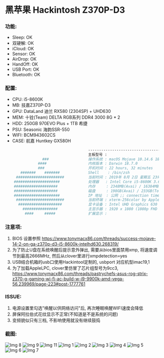 # 黑苹果 Hackintosh Z370P-D3 

### 功能:
-   Sleep: OK
-   双硬解: OK
-  iCloud: OK
-  Sensor: OK
- AirDrop: OK
- HandOff: OK
- USB Port: OK
- Bluetooth: OK

### 配置: 
- CPU:  i5-8600K 
-  MB:  技嘉Z370P-D3
- GPU:  DataLand 迪兰 RX580 (2304SP) + UHD630
- MEM:  十铨(Team) DELTA RGB系列 DDR4 3000 8G * 2
- HDD:  250GB 970EVO Plus + 1TB 希捷
- PSU:  Seasonic 海韵SSR-550
- WIFI: BCM943602CS 
- CASE: 航嘉 Huntkey GX580H

```bash
                                      ----------------------------------------------
                                      主板型号 : 
                 ###                  操作系统 : macOS Mojave 10.14.6 18G84
               ####                   内核版本 : Darwin 18.7.0
               ###                    开机时间 : 22 hours, 32 minutes
       #######    #######             Shell    : /bin/zsh
     ######################           当前时间 : 2019年 8月 2日 星期五 23时03分17秒 
    #####################             处理器   : Intel Core i5-8600K 3.60GHz x (6)
    ####################              内存     : 2348MB(Avai) / 16384MB(Total)
    ####################              磁盘     : 198GB(Avai) / 233GB(Total)
    #####################             IP 地址  : 公网 ;; connection timed out; no servers could be reached / 内网 192.168.99.161
     ######################           当前终端 : xterm-256color by Apple Terminal
      ####################            显卡设备 : Intel UHD Graphics 630 Radeon RX 580 / VRAM (Dynamic, Max): 1536 MB VRAM (Total): 8 GB
        ################              主显示器 : 1920 x 1080 (1080p FHD - Full High Definition)
         ####     #####               扩展显示 : 
```

### 注意项:
1. BIOS 设置参照 https://www.tonymacx86.com/threads/success-mojave-14-2-on-ga-z370p-d3-i5-8600k-intelhd630.268319/
2. 为了防止U盘在系统唤醒后提示意外弹出, 需要从bios里面禁用xmp, 将速度调节到最高2666MHz, 然后从clover里进行xmpdetection=yes
3. USB结合机箱的usb口使用Hackintool定制的, usbport 对应机型imac19,1
4. 为了加载AppleLPC, clover里仿冒了芯片组型号为9cc3, https://www.tonymacx86.com/threads/pastrychefs-asus-rog-strix-z370-g-gaming-wi-fi-ac-build-w-i9-9900k-amd-vega-56.239969/page-223#post-1777761

### ISSUE:
1. 电源设置里勾选"唤醒以供网络访问"后, 再次睡眠唤醒WIFI速度会降低
2. 屏保阿拉伯式花纹显示不正常(不知道是不是系统的问题)
3. 变频貌似只有三档, 不影响使用就没有继续鼓捣

### 截图:
![Img 8](doc/img-8.png)
![Img 9](doc/img-9.png)
![Img 11](doc/img-11.png)
![Img 1](doc/img-1.png)
![Img 2](doc/img-2.png)
![Img 3](doc/img-3.png)
![Img 4](doc/img-4.png)
![Img 5](doc/img-5.png)
![Img 6](doc/img-6.png)
![Img 7](doc/img-7.png)

